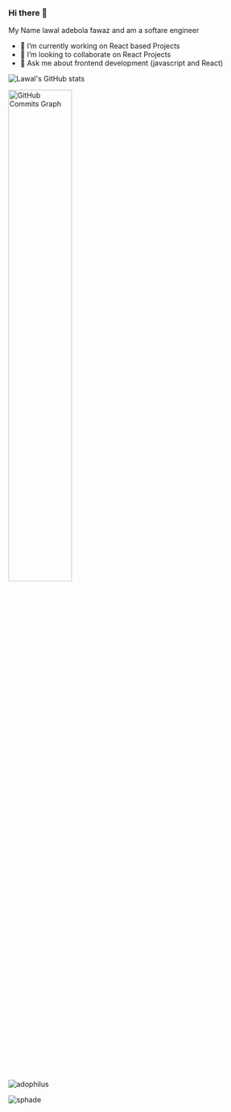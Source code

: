 ### Hi there 👋
My Name lawal adebola fawaz and am a softare engineer
- 🔭 I’m currently working on React based Projects
- 👯 I’m looking to collaborate on React Projects
- 💬 Ask me about frontend development (javascript and React)

![Lawal's GitHub stats](https://github-readme-stats.vercel.app/api?username=sphade&show_icons=true&theme=radical)


  <img src="https://activity-graph.herokuapp.com/graph?username=sphade&bg_color=1c1917&color=ffffff&line=0891b2&point=ffffff&area_color=1c1917&area=true&hide_border=true&custom_title=GitHub%20Commits%20Graph" alt="GitHub Commits Graph" width='50%' />

<p >
    <img  src="https://github-readme-stats.vercel.app/api/top-langs?username=sphade&show_icons=true&locale=en&layout=compact&hide_border=true&title_color=0891b2&text_color=ffffff&bg_color=1c1917" alt="adophilus" align="center"/></p>
 
</p>

<p><img align="center" src="https://github-readme-streak-stats.herokuapp.com/?user=sphade&" alt="sphade" /></p>
<!--
**sphade/sphade** is a ✨ _special_ ✨ repository because its `README.md` (this file) appears on your GitHub profile.

Here are some ideas to get you started:

- 🔭 I’m currently working on ...
- 🌱 I’m currently learning ...
- 👯 I’m looking to collaborate on ...
- 🤔 I’m looking for help with ...
- 💬 Ask me about ...
- 📫 How to reach me: ...
- 😄 Pronouns: ...
- ⚡ Fun fact: ...
-->
